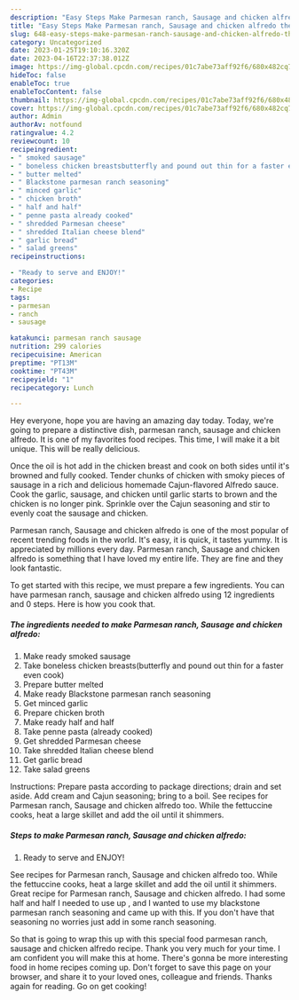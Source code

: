 ```yaml
---
description: "Easy Steps Make Parmesan ranch, Sausage and chicken alfredo the Very Delicious}"
title: "Easy Steps Make Parmesan ranch, Sausage and chicken alfredo the Very Delicious}"
slug: 648-easy-steps-make-parmesan-ranch-sausage-and-chicken-alfredo-the-very-delicious
category: Uncategorized
date: 2023-01-25T19:10:16.320Z
date: 2023-04-16T22:37:38.012Z
image: https://img-global.cpcdn.com/recipes/01c7abe73aff92f6/680x482cq70/parmesan-ranch-sausage-and-chicken-alfredo-recipe-main-photo.jpg
hideToc: false
enableToc: true
enableTocContent: false
thumbnail: https://img-global.cpcdn.com/recipes/01c7abe73aff92f6/680x482cq70/parmesan-ranch-sausage-and-chicken-alfredo-recipe-main-photo.jpg
cover: https://img-global.cpcdn.com/recipes/01c7abe73aff92f6/680x482cq70/parmesan-ranch-sausage-and-chicken-alfredo-recipe-main-photo.jpg
author: Admin
authorAv: notfound
ratingvalue: 4.2
reviewcount: 10
recipeingredient:
- " smoked sausage"
- " boneless chicken breastsbutterfly and pound out thin for a faster even cook"
- " butter melted"
- " Blackstone parmesan ranch seasoning"
- " minced garlic"
- " chicken broth"
- " half and half"
- " penne pasta already cooked"
- " shredded Parmesan cheese"
- " shredded Italian cheese blend"
- " garlic bread"
- " salad greens"
recipeinstructions:

- "Ready to serve and ENJOY!"
categories:
- Recipe
tags:
- parmesan
- ranch
- sausage

katakunci: parmesan ranch sausage 
nutrition: 299 calories
recipecuisine: American
preptime: "PT13M"
cooktime: "PT43M"
recipeyield: "1"
recipecategory: Lunch

---
```



Hey everyone, hope you are having an amazing day today. Today, we're going to prepare a distinctive dish, parmesan ranch, sausage and chicken alfredo. It is one of my favorites food recipes. This time, I will make it a bit unique. This will be really delicious.

Once the oil is hot add in the chicken breast and cook on both sides until it&#39;s browned and fully cooked. Tender chunks of chicken with smoky pieces of sausage in a rich and delicious homemade Cajun-flavored Alfredo sauce. Cook the garlic, sausage, and chicken until garlic starts to brown and the chicken is no longer pink. Sprinkle over the Cajun seasoning and stir to evenly coat the sausage and chicken.

Parmesan ranch, Sausage and chicken alfredo is one of the most popular of recent trending foods in the world. It's easy, it is quick, it tastes yummy. It is appreciated by millions every day. Parmesan ranch, Sausage and chicken alfredo is something that I have loved my entire life. They are fine and they look fantastic.


To get started with this recipe, we must prepare a few ingredients. You can have parmesan ranch, sausage and chicken alfredo using 12 ingredients and 0 steps. Here is how you cook that.

<!--inarticleads1-->

##### The ingredients needed to make Parmesan ranch, Sausage and chicken alfredo:

1. Make ready  smoked sausage
1. Take  boneless chicken breasts(butterfly and pound out thin for a faster even cook)
1. Prepare  butter melted
1. Make ready  Blackstone parmesan ranch seasoning
1. Get  minced garlic
1. Prepare  chicken broth
1. Make ready  half and half
1. Take  penne pasta (already cooked)
1. Get  shredded Parmesan cheese
1. Take  shredded Italian cheese blend
1. Get  garlic bread
1. Take  salad greens


Instructions: Prepare pasta according to package directions; drain and set aside. Add cream and Cajun seasoning; bring to a boil. See recipes for Parmesan ranch, Sausage and chicken alfredo too. While the fettuccine cooks, heat a large skillet and add the oil until it shimmers. 

<!--inarticleads2-->

##### Steps to make Parmesan ranch, Sausage and chicken alfredo:


1. Ready to serve and ENJOY!

See recipes for Parmesan ranch, Sausage and chicken alfredo too. While the fettuccine cooks, heat a large skillet and add the oil until it shimmers. Great recipe for Parmesan ranch, Sausage and chicken alfredo. I had some half and half I needed to use up , and I wanted to use my blackstone parmesan ranch seasoning and came up with this. If you don&#39;t have that seasoning no worries just add in some ranch seasoning. 

So that is going to wrap this up with this special food parmesan ranch, sausage and chicken alfredo recipe. Thank you very much for your time. I am confident you will make this at home. There's gonna be more interesting food in home recipes coming up. Don't forget to save this page on your browser, and share it to your loved ones, colleague and friends. Thanks again for reading. Go on get cooking!
